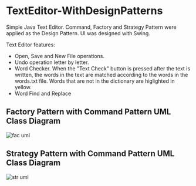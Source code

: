 
# TextEditor-WithDesignPatterns
Simple Java Text Editor. Command, Factory and Strategy Pattern were applied as the Design Pattern. UI was designed with Swing. 


Text Editor features: 
- Open, Save and New File operations.
- Undo operation letter by letter.
- Word Checker. When the "Text Check" button is pressed after the text is written, the words in the text are matched according to the words in the words.txt file. Words that are not in the dictionary are higlighted in yellow. 
- Word Find and Replace

## Factory Pattern with Command Pattern UML Class Diagram
![fac uml](https://user-images.githubusercontent.com/68387972/130303449-28c92ca1-964e-4814-af31-22bfe0415922.png)

## Strategy Pattern with Command Pattern  UML Class Diagram

![str uml](https://user-images.githubusercontent.com/68387972/130303508-cbb5c2c0-2048-4d14-81d2-46be88574a64.png)


